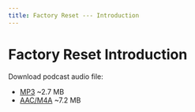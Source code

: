```yaml
---
title: Factory Reset --- Introduction
---
```


# Factory Reset Introduction

Download podcast audio file:

* [MP3](factory_reset_trailer.mp3) ~2.7 MB
* [AAC/M4A](factory_reset_trailer.m4a) ~7.2 MB

